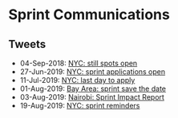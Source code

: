 # Sprint Communications

## Tweets
- 04-Sep-2018:  [NYC: still spots open](https://twitter.com/amuellerml/status/1037001088371752960)
- 27-Jun-2019:  [NYC: sprint applications open](https://twitter.com/reshamas/status/1144301781545041920)
- 11-Jul-2019:  [NYC: last day to apply](https://twitter.com/amuellerml/status/1149324323292950528)
- 01-Aug-2019:  [Bay Area: sprint save the date](https://twitter.com/wimlds/status/1157076035827056641)
- 03-Aug-2019:  [Nairobi: Sprint Impact Report](https://twitter.com/reshamas/status/1157826645002264577)
- 19-Aug-2019:  [NYC: sprint reminders](https://twitter.com/reshamas/status/1163517204928708608)
